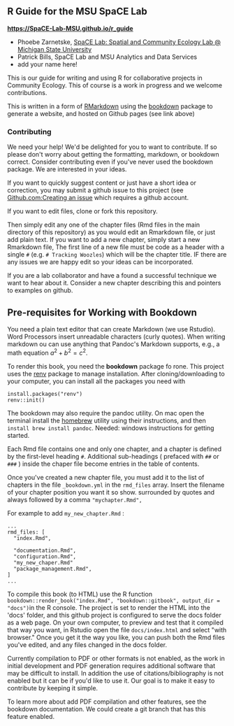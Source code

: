 ## R Guide for the MSU SpaCE Lab 

**https://SpaCE-Lab-MSU.github.io/r_guide**

 * Phoebe Zarnetske, [SpaCE Lab: Spatial and Community Ecology Lab @ Michigan State University](http://www.communityecologylab.com/)
 * Patrick Bills, SpaCE Lab and MSU Analytics and Data Services 
 * add your name here!

This is our guide for writing and using R for collaborative projects in Community Ecology.  This of course is a work in progress and we welcome contributions.  

This is written in a form of [RMarkdown](https://r4ds.had.co.nz/r-markdown.html) using the [bookdown](https://github.com/rstudio/bookdown)  package to generate a website, and hosted on Github pages (see link above)

### Contributing

We need your help! We'd be delighted for you to want to contribute.  If so please don't  worry about getting the formatting, markdown, or bookdown correct.  Consider contributing even if you've never used the bookdown package.  We are interested in your ideas.  

If you want to quickly suggest content or just have a short idea or correction, you may submit a github issue to this project (see [Github.com:Creating an issue](https://help.github.com/en/github/managing-your-work-on-github/creating-an-issue) which requires a github account.   

If you want to edit files, clone or fork this repository.   

Then simply edit any one of the chapter files (Rmd files in the main directory of this repository) as you would edit an Rmarkdown file, or just add plain text.   If you want to add a new chapter, simply start a new Rmarkdown file, The first line of a new file must be code as a header with a single `#`  (e.g. `# Tracking Woozles`) which will be the chapter title.   IF there are any issues we are happy edit so your ideas can be incorporated.  

If you are a lab collaborator and have a found a successful technique we want to hear about it.   Consider a new chapter describing this and pointers to examples on github.  



## Pre-requisites for Working with Bookdown

You need a plain text editor that can create Markdown (we use Rstudio).  Word Processors insert unreadable characters (curly quotes).  When writing markdown ou can use anything that Pandoc's Markdown supports, e.g., a math equation $a^2 + b^2 = c^2$.

To render this book, you need the **bookdown** package fo rone.  This project uses the [renv](https://rstudio.github.io/renv/articles/renv.html) package to manage installation.   After cloning/downloading to your computer, you can install all the packages you need with 


```{r eval=FALSE}
install.packages("renv")
renv::init()
```

The bookdown may also require the pandoc utility.  On mac open the terminal install the [homebrew](https://brew.sh/) utility using their instructions,  and then  `install brew install pandoc`.   Needed: windows instructions for getting started.  

Each Rmd file contains one and only one chapter, and a chapter is defined by the first-level heading `#`.   Additional sub-headings ( prefaced with `##` or `###` ) inside the chaper file become entries in the table of contents.   

Once you've created a new chapter file, you must add it to the list of chapters in the file `_bookdown.yml`  in the `rmd_files` array.  Insert the filename of your chapter position you want it so show.   surrounded by quotes and always followed by a comma  `"mychapter.Rmd",`

For example to add `my_new_chapter.Rmd` : 

```
...
rmd_files: [
  "index.Rmd",
  
  "documentation.Rmd",
  "configuration.Rmd",
  "my_new_chaper.Rmd"
  "package_management.Rmd",
]
...
```

To compile this book (to HTML) use the R function `bookdown::render_book("index.Rmd", "bookdown::gitbook", output_dir = "docs")`in the R console.  The project is set to render the HTML into the 'docs' folder, and this github project is configured to serve the docs folder as a web page.   On your own computer, to preview and test that it compiled that way you want, in Rstudio open the file `docs/index.html` and select "with browser."   Once you get it the way you like, you can push both the Rmd files you've edited, and any files changed in the docs folder.  

Currently compilation to PDF or other formats is not enabled, as the work in initial development and PDF generation requires additional software that may be difficult to install.  In addition the use of citations/bibliography is not enabled but it can be if you'd like to use it.  Our goal is to make it easy to contribute by keeping it simple. 

To learn more about add PDF compilation and other features, see the bookdown documentation.  We could create a git branch that has this feature enabled. 

